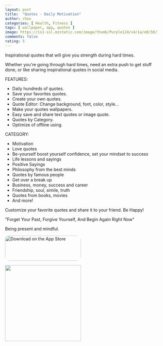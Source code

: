 ```yaml
---
layout: post
title:  "Quotes - Daily Motivation"
author: chou
categories: [ Health, Fitness ]
tags: [ wallpaper, app, quotes ]
image: https://is1-ssl.mzstatic.com/image/thumb/Purple124/v4/1a/e0/50/1ae05054-5821-c563-5b0a-b3255fedfeea/AppIcon-0-0-1x_U007emarketing-0-0-0-10-0-0-sRGB-0-0-0-GLES2_U002c0-512MB-85-220-0-0.png
comments: false
rating: 5
---
```


Inspirational quotes that will give you strength during hard times.

Whether you're going through hard times, need an extra push to get stuff done, or like sharing inspirational quotes in social media.

FEATURES:
- Daily hundreds of quotes.
- Save your favorites quotes.
- Create your own quotes.
- Quote Editor: Change background, font, color, style...
- Make your quotes wallpapers.
- Easy save and share text quotes or image quote.
- Quotes by Category.
- Optimize of offline using.

CATEGORY:
- Motivation
- Love quotes
- Be-yourself boost yourself confidence, set your mindset to success
- Life lessons and sayings
- Positive Sayings
- Philosophy from the best minds
- Quotes by famous people
- Get over a break up
- Business, money, success and career
- Friendship, soul, simile, truth
- Quotes from books, movies
- And more!

Customize your favorite quotes and share it to your friend. Be Happy!

"Forget Your Past, Forgive Yourself, And Begin Again Right Now"

Being present and mindful.

<a href="https://apps.apple.com/us/app/quotes-daily-motivation/id1556467270?itsct=apps_box&amp;itscg=30200" style="display: inline-block; overflow: hidden; border-radius: 13px; width: 250px; height: 83px;"><img src="https://tools.applemediaservices.com/api/badges/download-on-the-app-store/black/en-US?size=250x83&amp;releaseDate=1614988800&h=fdda143f135b1bcf3e0f592c36d78f16" alt="Download on the App Store" style="border-radius: 13px; width: 250px; height: 83px;"></a>

<img src="https://tools-qr-production.s3.amazonaws.com/output/apple-toolbox/77c2914e0adee8b96ccd89adab12b01d/b745f267-30d5-4c34-9924-c39fceea1fb7.png" width="250">
